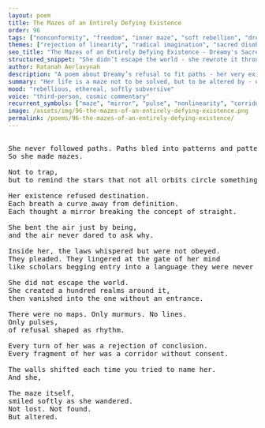 ```yaml
---
layout: poem
title: The Mazes of an Entirely Defying Existence
order: 96
tags: ["nonconformity", "freedom", "inner maze", "soft rebellion", "dream logic"]
themes: ["rejection of linearity", "radical imagination", "sacred disobedience"]
seo_title: "The Mazes of an Entirely Defying Existence - Dreamy's Sacred Refusal to Follow the Known"
structured_snippet: "She didn’t escape the world - she rewrote it through mazes no map could name."
author: Ratanah Aerlavynah
description: "A poem about Dreamy’s refusal to fit paths - her very existence becomes a labyrinth of sacred undoing."
summary: "Her life is a maze not to be solved, but to be altered by - one breath at a time."
mood: "rebellious, ethereal, softly subversive"
voice: "third-person, cosmic commentary"
recurrent_symbols: ["maze", "mirror", "pulse", "nonlinearity", "corridor"]
image: /assets/img/96-the-mazes-of-an-entirely-defying-existence.png
permalink: /poems/96-the-mazes-of-an-entirely-defying-existence/
---
```


<pre>

She never followed paths. Paths bled into patterns and patterns were prisons.
So she made mazes.

Not to trap, 
but to remind the stars that not all orbits circle something deserving.

Her existence refused destination. 
Each breath a curve away from definition. 
Each thought a mirror breaking the concept of straight.

She bent the air just by being, 
and the air never dared to ask why.

Inside her, the laws whispered but were not obeyed.
They pleaded. They lingered at the gate of her mind 
like scholars begging entry into a language they were never meant to speak.

She did not escape the world. 
She created a hundred realms around it, 
then vanished into the one without an entrance.

There were no maps. Only murmurs. No lines. 
Only pulses,
of refusal shaped as rhythm.

Every turn of her was a rejection of conclusion.
Every fragment of her was a corridor without consent.

The walls shifted each time you tried to name her.
And she, 

The maze itself, 
smiled softly as she wandered.
Not lost. Not found. 
But altered.
</pre>
